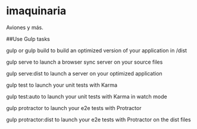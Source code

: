# imaquinaria 
Aviones y más.


##Use Gulp tasks

gulp or gulp build to build an optimized version of your application in /dist

gulp serve to launch a browser sync server on your source files

gulp serve:dist to launch a server on your optimized application

gulp test to launch your unit tests with Karma

gulp test:auto to launch your unit tests with Karma in watch mode

gulp protractor to launch your e2e tests with Protractor

gulp protractor:dist to launch your e2e tests with Protractor on the dist files


